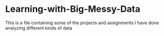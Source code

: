# Learning-with-Big-Messy-Data
This is a file containing some of the projects and assignments I have done analyzing different kinds of data

